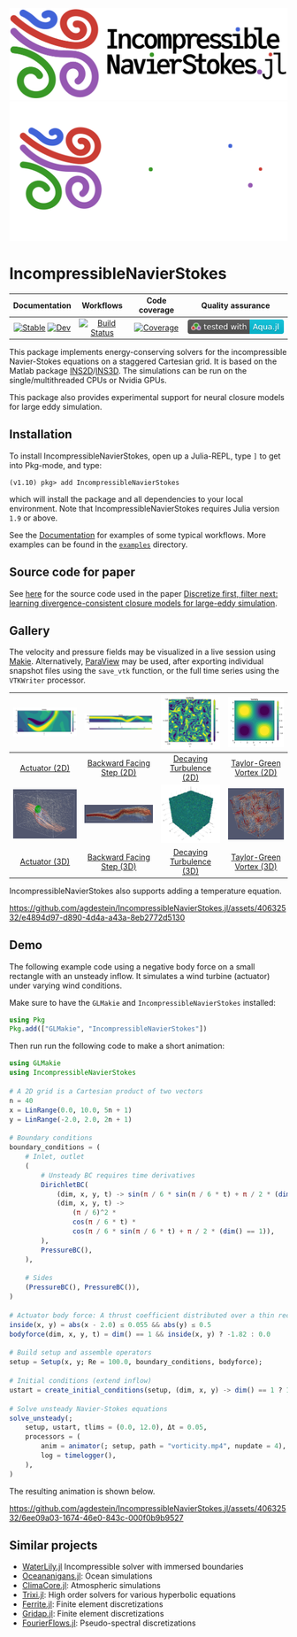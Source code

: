 ![Logo](docs/src/assets/logo_text_dots.png#gh-light-mode-only)
![Logo](docs/src/assets/logo_text_dots_dark_mode.png#gh-dark-mode-only)

# IncompressibleNavierStokes

| Documentation | Workflows | Code coverage | Quality assurance |
| :-----------: | :-------: | :-----------: | :---------------: |
| [![Stable](https://img.shields.io/badge/docs-stable-blue.svg)](https://agdestein.github.io/IncompressibleNavierStokes.jl/stable) [![Dev](https://img.shields.io/badge/docs-dev-blue.svg)](https://agdestein.github.io/IncompressibleNavierStokes.jl/dev) | [![Build Status](https://github.com/agdestein/IncompressibleNavierStokes.jl/workflows/CI/badge.svg)](https://github.com/agdestein/IncompressibleNavierStokes.jl/actions) | [![Coverage](https://codecov.io/gh/agdestein/IncompressibleNavierStokes.jl/branch/main/graph/badge.svg)](https://codecov.io/gh/agdestein/IncompressibleNavierStokes.jl) | [![Aqua QA](https://raw.githubusercontent.com/JuliaTesting/Aqua.jl/master/badge.svg)](https://github.com/JuliaTesting/Aqua.jl) |

This package implements energy-conserving solvers for the incompressible Navier-Stokes
equations on a staggered Cartesian grid. It is based on the Matlab package
[INS2D](https://github.com/bsanderse/INS2D)/[INS3D](https://github.com/bsanderse/INS3D). The simulations can be run on the single/multithreaded CPUs or Nvidia GPUs.

This package also provides experimental support for neural closure models for
large eddy simulation.

## Installation

To install IncompressibleNavierStokes, open up a Julia-REPL, type `]` to get
into Pkg-mode, and type:

```julia-repl
(v1.10) pkg> add IncompressibleNavierStokes
```

which will install the package and all dependencies to your local environment.
Note that IncompressibleNavierStokes requires Julia version `1.9` or above.

See the
[Documentation](https://agdestein.github.io/IncompressibleNavierStokes.jl/dev/generated/LidDrivenCavity2D/)
for examples of some typical workflows. More examples can be found in the
[`examples`](examples) directory.

## Source code for paper

See [here](./lib/PaperDC) for the source code used in the paper
[Discretize first, filter next: learning divergence-consistent closure models for large-eddy simulation](https://arxiv.org/abs/2403.18088).

## Gallery

The velocity and pressure fields may be visualized in a live session using
[Makie](https://github.com/JuliaPlots/Makie.jl). Alternatively,
[ParaView](https://www.paraview.org/) may be used, after exporting individual
snapshot files using the `save_vtk` function, or the full time series using the
`VTKWriter` processor.

| ![](assets/examples/Actuator2D.png) | ![](assets/examples/BackwardFacingStep2D.png) | ![](assets/examples/DecayingTurbulence2D.png) | ![](assets/examples/TaylorGreenVortex2D.png) |
|:-:|:-:|:-:|:-:|
| [Actuator (2D)](examples/Actuator2D.jl) | [Backward Facing Step (2D)](examples/BackwardFacingStep2D.jl) | [Decaying Turbulence (2D)](examples/DecayingTurbulence2D.jl) | [Taylor-Green Vortex (2D)](examples/TaylorGreenVortex2D.jl) |
| ![](assets/examples/Actuator3D.png) | ![](assets/examples/BackwardFacingStep3D.png) | ![](assets/examples/DecayingTurbulence3D.png) | ![](assets/examples/TaylorGreenVortex3D.png) |
| [Actuator (3D)](examples/Actuator3D.jl) | [Backward Facing Step (3D)](examples/BackwardFacingStep3D.jl) | [Decaying Turbulence (3D)](examples/DecayingTurbulence3D.jl) | [Taylor-Green Vortex (3D)](examples/TaylorGreenVortex3D.jl) |

IncompressibleNavierStokes also supports adding a temperature equation.

https://github.com/agdestein/IncompressibleNavierStokes.jl/assets/40632532/e4894d97-d890-4d4a-a43a-8eb2772d5130

## Demo

The following example code using a negative body force on a small rectangle
with an unsteady inflow. It simulates a wind turbine (actuator) under varying
wind conditions.

Make sure to have the `GLMakie` and `IncompressibleNavierStokes` installed:

```julia
using Pkg
Pkg.add(["GLMakie", "IncompressibleNavierStokes"])
```

Then run run the following code to make a short animation:

```julia
using GLMakie
using IncompressibleNavierStokes

# A 2D grid is a Cartesian product of two vectors
n = 40
x = LinRange(0.0, 10.0, 5n + 1)
y = LinRange(-2.0, 2.0, 2n + 1)

# Boundary conditions
boundary_conditions = (
    # Inlet, outlet
    (
        # Unsteady BC requires time derivatives
        DirichletBC(
            (dim, x, y, t) -> sin(π / 6 * sin(π / 6 * t) + π / 2 * (dim() == 1)),
            (dim, x, y, t) ->
                (π / 6)^2 *
                cos(π / 6 * t) *
                cos(π / 6 * sin(π / 6 * t) + π / 2 * (dim() == 1)),
        ),
        PressureBC(),
    ),

    # Sides
    (PressureBC(), PressureBC()),
)

# Actuator body force: A thrust coefficient distributed over a thin rectangle
inside(x, y) = abs(x - 2.0) ≤ 0.055 && abs(y) ≤ 0.5
bodyforce(dim, x, y, t) = dim() == 1 && inside(x, y) ? -1.82 : 0.0

# Build setup and assemble operators
setup = Setup(x, y; Re = 100.0, boundary_conditions, bodyforce);

# Initial conditions (extend inflow)
ustart = create_initial_conditions(setup, (dim, x, y) -> dim() == 1 ? 1.0 : 0.0);

# Solve unsteady Navier-Stokes equations
solve_unsteady(;
    setup, ustart, tlims = (0.0, 12.0), Δt = 0.05,
    processors = (
        anim = animator(; setup, path = "vorticity.mp4", nupdate = 4),
        log = timelogger(),
    ),
)
```

The resulting animation is shown below.

https://github.com/agdestein/IncompressibleNavierStokes.jl/assets/40632532/6ee09a03-1674-46e0-843c-000f0b9b9527

## Similar projects

- [WaterLily.jl](https://github.com/weymouth/WaterLily.jl/)
  Incompressible solver with immersed boundaries
- [Oceananigans.jl](https://github.com/CliMA/Oceananigans.jl):
  Ocean simulations
- [ClimaCore.jl](https://github.com/CliMA/ClimaCore.jl):
  Atmospheric simulations
- [Trixi.jl](https://github.com/trixi-framework/Trixi.jl):
  High order solvers for various hyperbolic equations
- [Ferrite.jl](https://github.com/Ferrite-FEM/Ferrite.jl):
  Finite element discretizations
- [Gridap.jl](https://github.com/gridap/Gridap.jl):
  Finite element discretizations
- [FourierFlows.jl](https://github.com/FourierFlows/FourierFlows.jl):
  Pseudo-spectral discretizations
